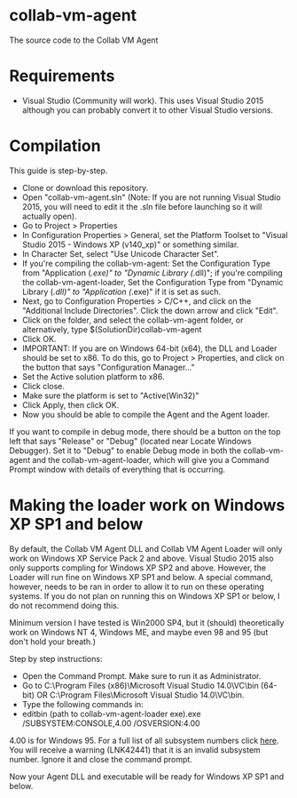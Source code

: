 # collab-vm-agent
The source code to the Collab VM Agent

# Requirements
* Visual Studio (Community will work). This uses Visual Studio 2015 although you can probably convert it to other Visual Studio versions.

# Compilation 
This guide is step-by-step.

* Clone or download this repository.
* Open "collab-vm-agent.sln" (Note: If you are not running Visual Studio 2015, you will need to edit it the .sln file before launching so it will actually open).
* Go to Project > Properties
* In Configuration Properties > General, set the Platform Toolset to "Visual Studio 2015 - Windows XP (v140_xp)" or something similar.
* In Character Set, select "Use Unicode Character Set".
* If you're compiling the collab-vm-agent: Set the Configuration Type from "Application (*.exe)" to "Dynamic Library (*.dll)"; if you're compiling the collab-vm-agent-loader, Set the Configuration Type from "Dynamic Library (*.dll)" to "Application (*.exe)" if it is set as such.
* Next, go to Configuration Properties > C/C++, and click on the "Additional Include Directories". Click the down arrow and click "Edit".
* Click on the folder, and select the collab-vm-agent folder, or alternatively, type $(SolutionDir)collab-vm-agent
* Click OK.
* IMPORTANT: If you are on Windows 64-bit (x64), the DLL and Loader should be set to x86. To do this, go to Project > Properties, and click on the button that says "Configuration Manager..."
* Set the Active solution platform to x86.
* Click close.
* Make sure the platform is set to "Active(Win32)"
* Click Apply, then click OK.
* Now you should be able to compile the Agent and the Agent loader.

If you want to compile in debug mode, there should be a button on the top left that says "Release" or "Debug" (located near Locate Windows Debugger). Set it to "Debug" to enable Debug mode in both the collab-vm-agent and the collab-vm-agent-loader, which will give you a Command Prompt window with details of everything that is occurring.

# Making the loader work on Windows XP SP1 and below
By default, the Collab VM Agent DLL and Collab VM Agent Loader will only work on Windows XP Service Pack 2 and above. Visual Studio 2015  also only supports compling for Windows XP SP2 and above. However, the Loader will run fine on Windows XP SP1 and below. A special command, however, needs to be ran in order to allow it to run on these operating systems. If you do not plan on running this on Windows XP SP1 or below, I do not recommend doing this.

Minimum version I have tested is Win2000 SP4, but it (should) theoretically work on Windows NT 4, Windows ME, and maybe even 98 and 95 (but don't hold your breath.)

Step by step instructions:

* Open the Command Prompt. Make sure to run it as Administrator.
* Go to C:\Program Files (x86)\Microsoft Visual Studio 14.0\VC\bin (64-bit) OR C:\Program Files\Microsoft Visual Studio 14.0\VC\bin.
* Type the following commands in:
* editbin (path to collab-vm-agent-loader exe).exe /SUBSYSTEM:CONSOLE,4.00 /OSVERSION:4.00 

4.00 is for Windows 95. For a full list of all subsystem numbers click [here](http://pastebin.com/raw/Up67Tnj2). You will receive a warning (LNK42441) that it is an invalid subsystem number. Ignore it and close the command prompt.

Now your Agent DLL and executable will be ready for Windows XP SP1 and below. 

